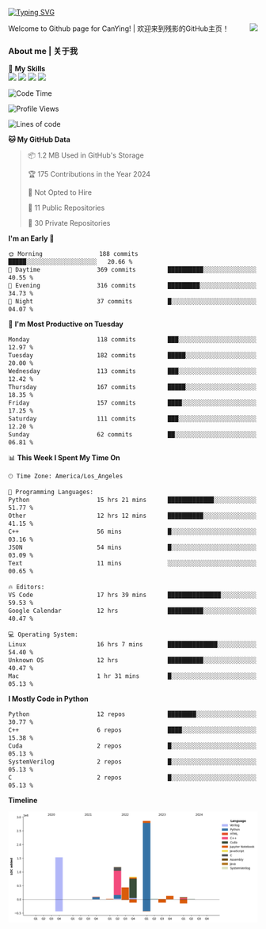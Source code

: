 [![Typing SVG](https://readme-typing-svg.herokuapp.com?size=25&duration=3500&color=00FFFF&vCenter=true&width=250&height=40&lines=Hi+Welcome+%F0%9F%91%8B%F0%9F%8F%BB;I'm+CanYing|残影)](https://git.io/typing-svg)

<a href="#">
  <img align="right" src="https://github-readme-stats.vercel.app/api?username=CanYing0913&count_private=true&rank_icon=github&show_icons=true&bg_color=15,f2f7fd,E0EAFC&" />
</a>

Welcome to Github page for CanYing! | 欢迎来到残影的GitHub主页！

### About me | 关于我

🌟 **My Skills**  
![](https://img.shields.io/badge/-C-A8B9CC?style=flat-square&logo=C&logoColor=fff)
![](https://img.shields.io/badge/-C++-00599C?style=flat-square&logo=Cpp&logoColor=fff)
![](https://img.shields.io/badge/-Python-3776AB?style=flat-square&logo=Python&logoColor=fff)
![](https://img.shields.io/badge/-Linux-000000?style=flat-square&logo=Linux&logoColor=fff)

<!--START_SECTION:waka-->
![Code Time](http://img.shields.io/badge/Code%20Time-205%20hrs%2043%20mins-blue)

![Profile Views](http://img.shields.io/badge/Profile%20Views-1-blue)

![Lines of code](https://img.shields.io/badge/From%20Hello%20World%20I%27ve%20Written-7.1%20million%20lines%20of%20code-blue)

**🐱 My GitHub Data** 

> 📦 1.2 MB Used in GitHub's Storage 
 > 
> 🏆 175 Contributions in the Year 2024
 > 
> 🚫 Not Opted to Hire
 > 
> 📜 11 Public Repositories 
 > 
> 🔑 30 Private Repositories 
 > 
**I'm an Early 🐤** 

```text
🌞 Morning                188 commits         █████░░░░░░░░░░░░░░░░░░░░   20.66 % 
🌆 Daytime                369 commits         ██████████░░░░░░░░░░░░░░░   40.55 % 
🌃 Evening                316 commits         █████████░░░░░░░░░░░░░░░░   34.73 % 
🌙 Night                  37 commits          █░░░░░░░░░░░░░░░░░░░░░░░░   04.07 % 
```
📅 **I'm Most Productive on Tuesday** 

```text
Monday                   118 commits         ███░░░░░░░░░░░░░░░░░░░░░░   12.97 % 
Tuesday                  182 commits         █████░░░░░░░░░░░░░░░░░░░░   20.00 % 
Wednesday                113 commits         ███░░░░░░░░░░░░░░░░░░░░░░   12.42 % 
Thursday                 167 commits         █████░░░░░░░░░░░░░░░░░░░░   18.35 % 
Friday                   157 commits         ████░░░░░░░░░░░░░░░░░░░░░   17.25 % 
Saturday                 111 commits         ███░░░░░░░░░░░░░░░░░░░░░░   12.20 % 
Sunday                   62 commits          ██░░░░░░░░░░░░░░░░░░░░░░░   06.81 % 
```


📊 **This Week I Spent My Time On** 

```text
🕑︎ Time Zone: America/Los_Angeles

💬 Programming Languages: 
Python                   15 hrs 21 mins      █████████████░░░░░░░░░░░░   51.77 % 
Other                    12 hrs 12 mins      ██████████░░░░░░░░░░░░░░░   41.15 % 
C++                      56 mins             █░░░░░░░░░░░░░░░░░░░░░░░░   03.16 % 
JSON                     54 mins             █░░░░░░░░░░░░░░░░░░░░░░░░   03.09 % 
Text                     11 mins             ░░░░░░░░░░░░░░░░░░░░░░░░░   00.65 % 

🔥 Editors: 
VS Code                  17 hrs 39 mins      ███████████████░░░░░░░░░░   59.53 % 
Google Calendar          12 hrs              ██████████░░░░░░░░░░░░░░░   40.47 % 

💻 Operating System: 
Linux                    16 hrs 7 mins       ██████████████░░░░░░░░░░░   54.40 % 
Unknown OS               12 hrs              ██████████░░░░░░░░░░░░░░░   40.47 % 
Mac                      1 hr 31 mins        █░░░░░░░░░░░░░░░░░░░░░░░░   05.13 % 
```

**I Mostly Code in Python** 

```text
Python                   12 repos            ████████░░░░░░░░░░░░░░░░░   30.77 % 
C++                      6 repos             ████░░░░░░░░░░░░░░░░░░░░░   15.38 % 
Cuda                     2 repos             █░░░░░░░░░░░░░░░░░░░░░░░░   05.13 % 
SystemVerilog            2 repos             █░░░░░░░░░░░░░░░░░░░░░░░░   05.13 % 
C                        2 repos             █░░░░░░░░░░░░░░░░░░░░░░░░   05.13 % 
```



**Timeline**

![Lines of Code chart](https://raw.githubusercontent.com/CanYing0913/CanYing0913/master/assets/bar_graph.png)


<!--END_SECTION:waka-->
